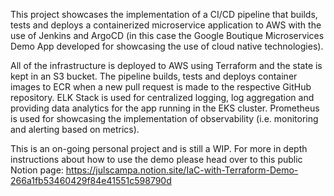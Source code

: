 This project showcases the implementation of a CI/CD pipeline that builds, tests and deploys a containerized microservice application to AWS with the use of Jenkins and ArgoCD (in this case the Google Boutique Microservices Demo App developed for showcasing the use of cloud native technologies). 

All of the infrastructure is deployed to AWS using Terraform and the state is kept in an S3 bucket. The pipeline builds, tests and deploys container images to ECR when a new pull request is made to the respective GitHub repository. ELK Stack is used for centralized logging, log aggregation and providing data analytics for the app running in the EKS cluster. Prometheus is used for showcasing the implementation of observability (i.e. monitoring and alerting based on metrics).

This is an on-going personal project and is still a WIP. For more in depth instructions about how to use the demo please head over to this public Notion page: https://julscampa.notion.site/IaC-with-Terraform-Demo-266a1fb53460429f84e41551c598790d
